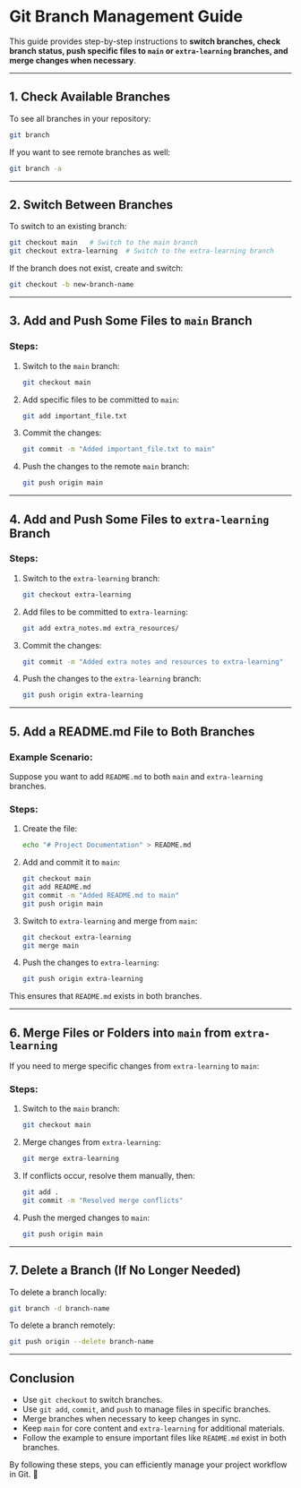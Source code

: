 # Git Branch Management Guide

This guide provides step-by-step instructions to **switch branches, check branch status, push specific files to `main` or `extra-learning` branches, and merge changes when necessary**.

---

## 1. **Check Available Branches**
To see all branches in your repository:
```sh
git branch
```
If you want to see remote branches as well:
```sh
git branch -a
```

---

## 2. **Switch Between Branches**
To switch to an existing branch:
```sh
git checkout main   # Switch to the main branch
git checkout extra-learning  # Switch to the extra-learning branch
```
If the branch does not exist, create and switch:
```sh
git checkout -b new-branch-name
```

---

## 3. **Add and Push Some Files to `main` Branch**
### **Steps:**
1. Switch to the `main` branch:
   ```sh
   git checkout main
   ```
2. Add specific files to be committed to `main`:
   ```sh
   git add important_file.txt
   ```
3. Commit the changes:
   ```sh
   git commit -m "Added important_file.txt to main"
   ```
4. Push the changes to the remote `main` branch:
   ```sh
   git push origin main
   ```

---

## 4. **Add and Push Some Files to `extra-learning` Branch**
### **Steps:**
1. Switch to the `extra-learning` branch:
   ```sh
   git checkout extra-learning
   ```
2. Add files to be committed to `extra-learning`:
   ```sh
   git add extra_notes.md extra_resources/
   ```
3. Commit the changes:
   ```sh
   git commit -m "Added extra notes and resources to extra-learning"
   ```
4. Push the changes to the `extra-learning` branch:
   ```sh
   git push origin extra-learning
   ```

---

## 5. **Add a README.md File to Both Branches**
### **Example Scenario:**
Suppose you want to add `README.md` to both `main` and `extra-learning` branches.

### **Steps:**
1. Create the file:
   ```sh
   echo "# Project Documentation" > README.md
   ```
2. Add and commit it to `main`:
   ```sh
   git checkout main
   git add README.md
   git commit -m "Added README.md to main"
   git push origin main
   ```
3. Switch to `extra-learning` and merge from `main`:
   ```sh
   git checkout extra-learning
   git merge main
   ```
4. Push the changes to `extra-learning`:
   ```sh
   git push origin extra-learning
   ```
This ensures that `README.md` exists in both branches.

---

## 6. **Merge Files or Folders into `main` from `extra-learning`**
If you need to merge specific changes from `extra-learning` to `main`:

### **Steps:**
1. Switch to the `main` branch:
   ```sh
   git checkout main
   ```
2. Merge changes from `extra-learning`:
   ```sh
   git merge extra-learning
   ```
3. If conflicts occur, resolve them manually, then:
   ```sh
   git add .
   git commit -m "Resolved merge conflicts"
   ```
4. Push the merged changes to `main`:
   ```sh
   git push origin main
   ```

---

## 7. **Delete a Branch (If No Longer Needed)**
To delete a branch locally:
```sh
git branch -d branch-name
```
To delete a branch remotely:
```sh
git push origin --delete branch-name
```

---

## Conclusion
- Use `git checkout` to switch branches.
- Use `git add`, `commit`, and `push` to manage files in specific branches.
- Merge branches when necessary to keep changes in sync.
- Keep `main` for core content and `extra-learning` for additional materials.
- Follow the example to ensure important files like `README.md` exist in both branches.

By following these steps, you can efficiently manage your project workflow in Git. 🚀

